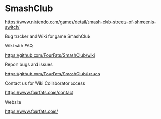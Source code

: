 # SmashClub
https://www.nintendo.com/games/detail/smash-club-streets-of-shmeenis-switch/

Bug tracker and Wiki for game SmashClub

Wiki with FAQ

https://github.com/FourFats/SmashClub/wiki

Report bugs and issues

https://github.com/FourFats/SmashClub/issues

Contact us for Wiki Collaborator access

https://www.fourfats.com/contact

Website

https://www.fourfats.com/
